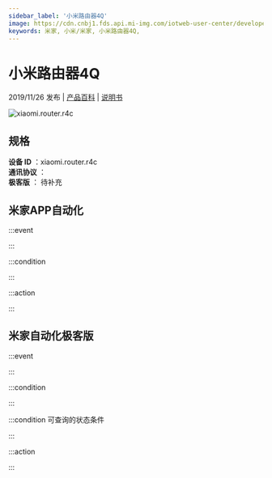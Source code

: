 ```yaml
---
sidebar_label: '小米路由器4Q'
image: https://cdn.cnbj1.fds.api.mi-img.com/iotweb-user-center/developer_1679069105635wrZbqxRo.png?GalaxyAccessKeyId=AKVGLQWBOVIRQ3XLEW&Expires=9223372036854775807&Signature=vpPiJYiaYWlPaI4prOg5EXwEDzA=
keywords: 米家, 小米/米家, 小米路由器4Q, 
---
```

# 小米路由器4Q

2019/11/26 发布 | [产品百科](https://home.mi.com/webapp/content/baike/product/index.html?model=xiaomi.router.r4c/) | [说明书](https://home.mi.com/views/introduction.html?model=xiaomi.router.r4c&region=cn)

![xiaomi.router.r4c](https://cdn.cnbj1.fds.api.mi-img.com/iotweb-user-center/developer_1679069105635wrZbqxRo.png?GalaxyAccessKeyId=AKVGLQWBOVIRQ3XLEW&Expires=9223372036854775807&Signature=vpPiJYiaYWlPaI4prOg5EXwEDzA=)

## 规格  
> 
**设备 ID** ：xiaomi.router.r4c  
**通讯协议** ：  
**极客版**  ： 待补充 


## 米家APP自动化  

:::event  

:::

:::condition  

:::

:::action   

:::

## 米家自动化极客版  

:::event  

:::

:::condition  

:::

:::condition 可查询的状态条件  

:::

:::action  

:::

        

